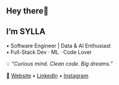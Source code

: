## Hey there👋 
## I’m SYLLA

• Software Engineer | Data & AI Enthusiast  
• Full-Stack Dev · ML · Code Lover  

💡 *“Curious mind. Clean code. Big dreams.”*

🔗 [Website](https://8sylla.netlify.app) • [LinkedIn](https://www.linkedin.com/in/8sylla) • [Instagram](https://www.instagram.com/8sylla)
